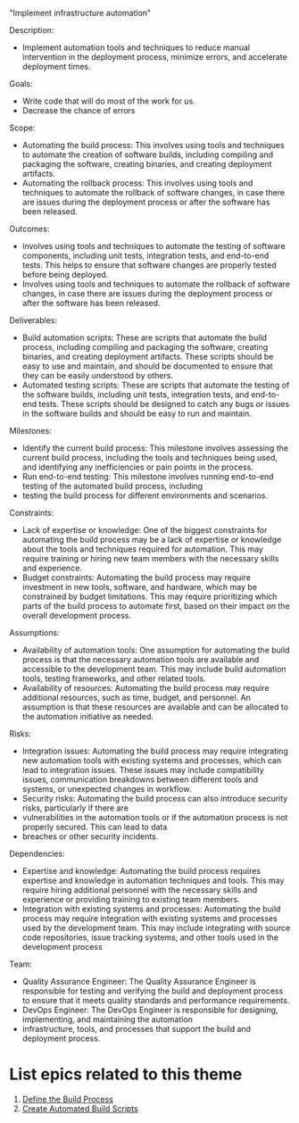 "Implement infrastructure automation"

Description: 
- Implement automation tools and techniques to reduce manual intervention in the deployment process, 
minimize errors, and accelerate deployment times.

Goals: 
- Write code that will do most of the work for us. 
- Decrease the chance of errors



Scope: 
- Automating the build process: This involves using tools and techniques to automate the creation of software builds, 
including compiling and packaging the software, creating binaries, and creating deployment artifacts.
- Automating the rollback process: This involves using tools and techniques to automate the rollback of software 
changes, in case there are issues during the deployment process or after the software has been released.

Outcomes: 
- involves using tools and techniques to automate the testing of software 
components, including unit tests, integration tests, and end-to-end tests. This helps to ensure that 
software changes are properly tested before being deployed.
- Involves using tools and techniques to automate the rollback of software 
changes, in case there are issues during the deployment process or after the software has been released.

Deliverables: 
- Build automation scripts: These are scripts that automate the build process, including compiling and packaging the 
software, creating binaries, and creating deployment artifacts. These scripts should be easy to use and maintain, 
and should be documented to ensure that they can be easily understood by others.
- Automated testing scripts: These are scripts that automate the testing of the software builds, including unit tests, 
integration tests, and end-to-end tests. These scripts should be designed to catch any bugs or issues in the software 
builds and should be easy to run and maintain.

Milestones: 
- Identify the current build process: This milestone involves assessing the current build process, including the tools 
and techniques being used, and identifying any inefficiencies or pain points in the process.
- Run end-to-end testing: This milestone involves running end-to-end testing of the automated build process, including 
- testing the build process for different environments and scenarios.

Constraints: 
- Lack of expertise or knowledge: One of the biggest constraints for automating the build process may be a lack of 
expertise or knowledge about the tools and techniques required for automation. This may require training or 
hiring new team members with the necessary skills and experience.
- Budget constraints: Automating the build process may require investment in new tools, software, and hardware, which 
may be constrained by budget limitations. This may require prioritizing which parts of the build process to automate 
first, based on their impact on the overall development process.

Assumptions: 
- Availability of automation tools: One assumption for automating the build process is that the necessary 
automation tools are available and accessible to the development team. This may include build automation tools, 
testing frameworks, and other related tools.
- Availability of resources: Automating the build process may require additional resources, such as time, budget, and 
personnel. An assumption is that these resources are available and can be allocated to the automation initiative as 
needed.

Risks: 
- Integration issues: Automating the build process may require integrating new automation tools with existing systems 
and processes, which can lead to integration issues. These issues may include compatibility issues, communication 
breakdowns between different tools and systems, or unexpected changes in workflow.
- Security risks: Automating the build process can also introduce security risks, particularly if there are 
- vulnerabilities in the automation tools or if the automation process is not properly secured. This can lead to data 
- breaches or other security incidents.

Dependencies: 
- Expertise and knowledge: Automating the build process requires expertise and knowledge in automation techniques and 
tools. This may require hiring additional personnel with the necessary skills and experience or providing training to 
existing team members.
- Integration with existing systems and processes: Automating the build process may require integration with existing 
systems and processes used by the development team. This may include integrating with source code repositories, issue 
tracking systems, and other tools used in the development process


Team: 
- Quality Assurance Engineer: The Quality Assurance Engineer is responsible for testing and verifying the build and 
deployment process to ensure that it meets quality standards and performance requirements.
- DevOps Engineer: The DevOps Engineer is responsible for designing, implementing, and maintaining the automation 
- infrastructure, tools, and processes that support the build and deployment process.

# List epics related to this theme
1. [Define the Build Process](./Epics/epics1_template.md)
2. [Create Automated Build Scripts](documentation/theme_1/Epics/epics2_template.md)
